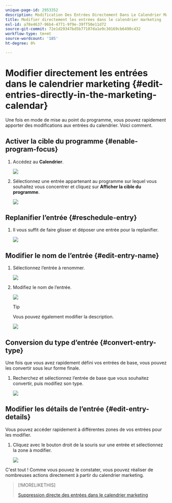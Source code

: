 ```yaml
---
unique-page-id: 2953352
description: Modification Des Entrées Directement Dans Le Calendrier Marketing - Documents Marketo - Documentation Du Produit
title: Modifier directement les entrées dans le calendrier marketing
exl-id: a78e4637-96b4-4771-9f9e-39ff50e11d72
source-git-commit: 72e1d29347bd5b77107da1e9c30169cb6490c432
workflow-type: tm+mt
source-wordcount: '185'
ht-degree: 0%

---
```


# Modifier directement les entrées dans le calendrier marketing {#edit-entries-directly-in-the-marketing-calendar}

Une fois en mode de mise au point du programme, vous pouvez rapidement apporter des modifications aux entrées du calendrier. Voici comment.

## Activer la cible du programme {#enable-program-focus}

1. Accédez au **Calendrier**.

   ![](assets/2017-05-10-15-30-47-3.png)

1. Sélectionnez une entrée appartenant au programme sur lequel vous souhaitez vous concentrer et cliquez sur **Afficher la cible du programme**.

   ![](assets/image2014-10-20-13-3a16-3a7.png)

## Replanifier l’entrée {#reschedule-entry}

1. Il vous suffit de faire glisser et déposer une entrée pour la replanifier.

   ![](assets/image2014-10-20-13-3a16-3a18.png)

## Modifier le nom de l’entrée {#edit-entry-name}

1. Sélectionnez l’entrée à renommer.

   ![](assets/image2014-10-20-13-3a16-3a31.png)

1. Modifiez le nom de l’entrée.

   ![](assets/image2014-10-20-13-3a16-3a42.png)

   >[!TIP]
   >
   >Vous pouvez également modifier la description.
   >
   >![](assets/image2014-10-20-13-3a16-3a56.png)

## Conversion du type d’entrée {#convert-entry-type}

Une fois que vous avez rapidement défini vos entrées de base, vous pouvez les convertir sous leur forme finale.

1. Recherchez et sélectionnez l’entrée de base que vous souhaitez convertir, puis modifiez son type.

   ![](assets/image2014-10-20-13-3a18-3a38.png)

## Modifier les détails de l’entrée {#edit-entry-details}

Vous pouvez accéder rapidement à différentes zones de vos entrées pour les modifier.

1. Cliquez avec le bouton droit de la souris sur une entrée et sélectionnez la zone à modifier.

   ![](assets/image2014-10-20-13-3a18-3a48.png)

C&#39;est tout ! Comme vous pouvez le constater, vous pouvez réaliser de nombreuses actions directement à partir du calendrier marketing.

>[!MORELIKETHIS]
>
>[Suppression directe des entrées dans le calendrier marketing](/help/marketo/product-docs/core-marketo-concepts/marketing-calendar/working-with-the-calendar/delete-entries-directly-in-the-marketing-calendar.md)
